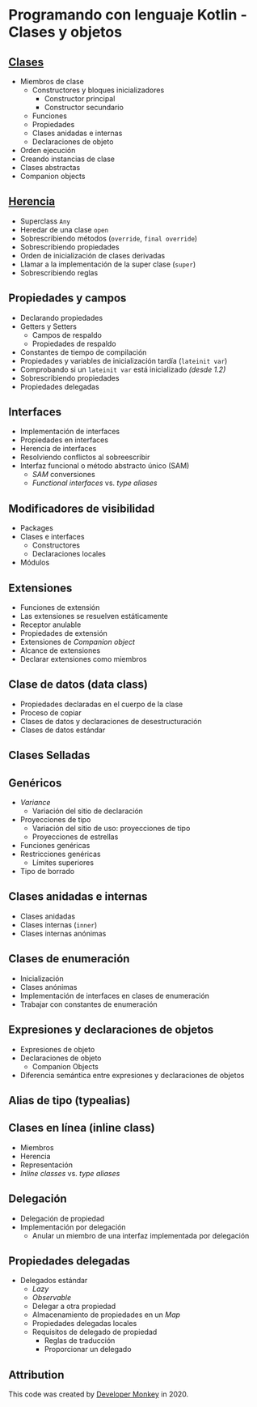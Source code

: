 # Programando con lenguaje Kotlin - Clases y objetos

## [Clases](https://github.com/arbems/Kotlin-Programming-Language/tree/master/src/classAndObjects/classes) 

* Miembros de clase
    * Constructores y bloques inicializadores 
        * Constructor principal
        * Constructor secundario
    * Funciones 
    * Propiedades 
    * Clases anidadas e internas 
    * Declaraciones de objeto
* Orden ejecución
* Creando instancias de clase
* Clases abstractas
* Companion objects
    
## [Herencia](https://github.com/arbems/Kotlin-Programming-Language/tree/master/src/classAndObjects/inheritance)
* Superclass `Any`
* Heredar de una clase `open`
* Sobrescribiendo métodos (`override`, `final override`)
* Sobrescribiendo propiedades
* Orden de inicialización de clases derivadas
* Llamar a la implementación de la super clase (`super`)
* Sobrescribiendo reglas
 
## Propiedades y campos
* Declarando propiedades
* Getters y Setters
    * Campos de respaldo
    * Propiedades de respaldo
* Constantes de tiempo de compilación
* Propiedades y variables de inicialización tardía (`lateinit var`)
* Comprobando si un `lateinit var` está inicializado *(desde 1.2)*
* Sobrescribiendo propiedades
* Propiedades delegadas

## Interfaces
* Implementación de interfaces
* Propiedades en interfaces
* Herencia de interfaces
* Resolviendo conflictos al sobreescribir
* Interfaz funcional o método abstracto único (SAM)
    * *SAM* conversiones
    * *Functional interfaces* vs. *type aliases*

## Modificadores de visibilidad
* Packages
* Clases e interfaces
    * Constructores
    * Declaraciones locales
* Módulos

## Extensiones
* Funciones de extensión
* Las extensiones se resuelven estáticamente
* Receptor anulable
* Propiedades de extensión
* Extensiones de *Companion object*
* Alcance de extensiones
* Declarar extensiones como miembros

## Clase de datos (data class)
* Propiedades declaradas en el cuerpo de la clase
* Proceso de copiar
* Clases de datos y declaraciones de desestructuración
* Clases de datos estándar

## Clases Selladas

## Genéricos
* *Variance*
    * Variación del sitio de declaración
* Proyecciones de tipo
    * Variación del sitio de uso: proyecciones de tipo
    * Proyecciones de estrellas
* Funciones genéricas
* Restricciones genéricas
    * Límites superiores
* Tipo de borrado
   
## Clases anidadas e internas
* Clases anidadas
* Clases internas (`inner`)
* Clases internas anónimas

## Clases de enumeración
* Inicialización
* Clases anónimas
* Implementación de interfaces en clases de enumeración
* Trabajar con constantes de enumeración

## Expresiones y declaraciones de objetos
* Expresiones de objeto
* Declaraciones de objeto
    * Companion Objects
* Diferencia semántica entre expresiones y declaraciones de objetos

## Alias de tipo (typealias)

## Clases en línea (inline class)
* Miembros
* Herencia
* Representación
* *Inline classes* vs. *type aliases*

## Delegación
* Delegación de propiedad
* Implementación por delegación
    * Anular un miembro de una interfaz implementada por delegación

## Propiedades delegadas
* Delegados estándar
    * *Lazy*
    * *Observable*
    * Delegar a otra propiedad
    * Almacenamiento de propiedades en un *Map*
    * Propiedades delegadas locales
    * Requisitos de delegado de propiedad
        * Reglas de traducción
        * Proporcionar un delegado




## Attribution

This code was created by [Developer Monkey](https://developermonkey.es) in 2020.